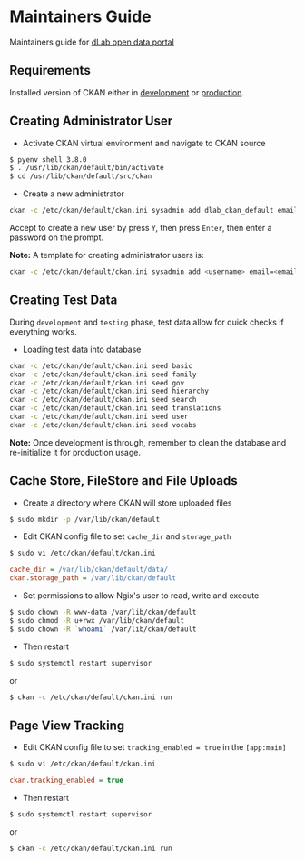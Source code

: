 # Maintainers Guide

Maintainers guide for [dLab open data portal](https://github.com/dlab-tz/dlab_portal)


## Requirements

Installed version of CKAN either in [development](https://github.com/dlab-tz/dlab_portal/blob/master/DEVELOP.md) or [production](https://github.com/dlab-tz/dlab_portal/blob/master/PRODUCTION.md).


## Creating Administrator User

- Activate CKAN virtual environment and navigate to CKAN source
```sh
$ pyenv shell 3.8.0
$ . /usr/lib/ckan/default/bin/activate
$ cd /usr/lib/ckan/default/src/ckan
```

- Create a new administrator
```sh
ckan -c /etc/ckan/default/ckan.ini sysadmin add dlab_ckan_default email=info@dlab.or.tz name=dlab_ckan_default
```
Accept to create a new user by press `Y`, then press `Enter`, then enter a password on the prompt.


**Note:**
A template for creating administrator users is:
```sh
ckan -c /etc/ckan/default/ckan.ini sysadmin add <username> email=<email> name=<name>
```


## Creating Test Data

During `development` and `testing` phase, test data allow for quick checks if everything works.

- Loading test data into database

```sh
ckan -c /etc/ckan/default/ckan.ini seed basic
ckan -c /etc/ckan/default/ckan.ini seed family
ckan -c /etc/ckan/default/ckan.ini seed gov
ckan -c /etc/ckan/default/ckan.ini seed hierarchy
ckan -c /etc/ckan/default/ckan.ini seed search
ckan -c /etc/ckan/default/ckan.ini seed translations
ckan -c /etc/ckan/default/ckan.ini seed user
ckan -c /etc/ckan/default/ckan.ini seed vocabs
```

**Note:**
Once development is through, remember to clean the database and re-initialize it for production usage.


## Cache Store, FileStore and File Uploads

- Create a directory where CKAN will store uploaded files
```sh
$ sudo mkdir -p /var/lib/ckan/default
```

- Edit CKAN config file to set `cache_dir` and `storage_path`
```sh
$ sudo vi /etc/ckan/default/ckan.ini
```

```ini
cache_dir = /var/lib/ckan/default/data/
ckan.storage_path = /var/lib/ckan/default
```

- Set permissions to allow Ngix's user to read, write and execute
```sh
$ sudo chown -R www-data /var/lib/ckan/default
$ sudo chmod -R u+rwx /var/lib/ckan/default
$ sudo chown -R `whoami` /var/lib/ckan/default
```

- Then restart
```sh
$ sudo systemctl restart supervisor
```

or

```sh
$ ckan -c /etc/ckan/default/ckan.ini run
```

## Page View Tracking

- Edit CKAN config file to set `tracking_enabled = true` in the `[app:main]`
```sh
$ sudo vi /etc/ckan/default/ckan.ini
```

```ini
ckan.tracking_enabled = true
```

- Then restart
```sh
$ sudo systemctl restart supervisor
```

or

```sh
$ ckan -c /etc/ckan/default/ckan.ini run
```
